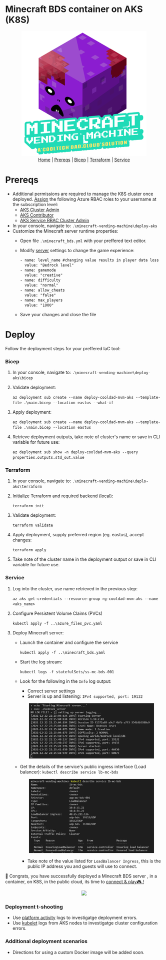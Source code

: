 # Minecraft BDS container on AKS (K8S)
<p align="center">
  <img src="../images/mvm_logo.gif" width="400"></br>
  <a href="../README.md">Home</a> |
  <a href="#prereqs">Prereqs</a> |
  <a href="#bicep">Bicep</a> |
  <a href="#terraform">Terraform</a> |
  <a href="#service">Service</a>
</p>

# Prereqs
* Additional permissions are required to manage the K8S cluster once deployed. [Assign]((https://docs.microsoft.com/en-us/azure/role-based-access-control/role-assignments-steps)) the following Azure RBAC roles to your username at the subscription level:  
  * [AKS Cluster Admin](https://docs.microsoft.com/en-us/azure/role-based-access-control/built-in-roles#azure-kubernetes-service-cluster-admin-role)
  * [AKS Contributor](https://docs.microsoft.com/en-us/azure/role-based-access-control/built-in-roles#azure-kubernetes-service-contributor-role)
  * [AKS Service RBAC Cluster Admin](https://docs.microsoft.com/en-us/azure/role-based-access-control/built-in-roles#azure-kubernetes-service-rbac-cluster-admin)
* In your console, navigate to: `.\minecraft-vending-machine\deploy-aks`
* Customize the Minecraft server runtime properties: 
  * Open file `.\minecraft_bds.yml` with your preffered text editor.
  * Modify [server](https://minecraft.fandom.com/wiki/Server.properties) settings to change the game experience:

    ```
    - name: level_name #changing value results in player data loss
      value: "Bedrock level"            
    - name: gamemode
      value: "creative"
    - name: difficulty
      value: "normal"
    - name: allow_cheats
      value: "false"
    - name: max_players
      value: "1000"
    ```
  * Save your changes and close the file

# Deploy
Follow the deployment steps for your preffered IaC tool: 
### Bicep
  1. In your console, navigate to: `.\minecraft-vending-machine\deploy-aks\bicep`
  2. Validate deployment:

      `az deployment sub create --name deploy-cooldad-mvm-aks --template-file .\main.bicep --location eastus --what-if`
  3. Apply deployment:
          
      `az deployment sub create --name deploy-cooldad-mvm-aks --template-file .\main.bicep --location eastus`
      
  4. Retrieve deployment outputs, take note of cluster's name or save in CLI variable for future use: 
    
      `az deployment sub show -n deploy-cooldad-mvm-aks --query properties.outputs.std_out.value `

### Terraform
  1. In your console, navigate to: `.\minecraft-vending-machine\deplo-aks\terraform`
  2. Initialize Terraform and required backend (local): 
  
      `terraform init`
  3. Validate deployment:

      `terraform validate`
  4. Apply deployment, supply preferred region (eg. eastus), accept changes:

      `terraform apply`
  5. Take note of the cluster name in the deployment output or save in CLI variable for future use. 

### Service
1. Log into the cluster, use name retrieved in the previous step: 

      `az aks get-credentials --resource-group rg-cooldad-mvm-aks --name <aks_name>`
2. Configure Persistent Volume Claims (PVCs)

      `kubectl apply -f ..\azure_files_pvc.yaml`
3. Deploy Minecraft server:
    * Launch the container and configure the service

      `kubectl apply -f ..\minecraft_bds.yaml`
    * Start the log stream:

      `kubectl logs -f statefulSets/ss-mc-bds-001`
      
    * Look for the following in the `Info` log output:
      * Correct server settings
      * Server is up and listening: `IPv4 supported, port: 19132`
      <p align="center">
        <img src="../images/mvm_deploy_server_success.png" width=400>
      </p>

    * Get the details of the service's public ingress interface (Load balancer): `kubectl describe service lb-mc-bds`

      <p align="center">
        <img src="../images/mvm_k8s_service_lb.png"  width=400>
      </p>
      
      * Take note of the value listed for `LoadBalancer Ingress`, this is the public IP address you and guests will use to connect. 

🎉 Congrats, you have successfully deployed a Minecraft BDS server , in a container, on K8S, in the public cloud, its time to <a href="../README.md#connect">connect & play:video_game: !</a> 

  <p align="center">
    <img src="https://media3.giphy.com/media/l49K1yUmz5LjIu0GA/giphy.gif"  width=300>
  </p>
      
### Deployment t-shooting
* Use [platform activity](https://docs.microsoft.com/en-us/azure/azure-monitor/essentials/activity-log#view-the-activity-log) logs to investigatge deployment errors.
* Use [kubelet](https://docs.microsoft.com/en-us/azure/aks/kubelet-logs) logs from AKS nodes to investigatge cluster configuration errors.
### Additional deployment scenarios
  * Directions for using a custom Docker image will be added soon.
<!---
* Using a custom Docker image:
  * Retrieve the URI of your custom image, should look something like this if hosted on Docker Hub: `docker.io/<namespace>/<image name>:<tag>`


  * Specify your ACR's name and the image to use/pull on line 25
  * If you are using the CoolTechDad image, only plug in your ACR's name\
  `image: <acr_name>.azurecr.io/cooltechdad/minecraft-bds:0.5`
  * If you are creating your own image, plug in your ACR's name and image details\
  `image: <acr_name>.azurecr.io/<namespace/image name:image tag>`

##### Custom Docker Image
  6. Tag and push/upload image to Docker Hub

      `docker tag <image name>:<tag> <namespace>/<image name>:<tag>`

      `docker push <namespace>/<image name>:<tag>`
    
      * Real-world example\
        `docker tag minecraft-bds:0.5 cooltechdad/minecraft-bds:0.5`

        `docker push cooltechdad/minecraft-bds:0.5`


  * Add additional node pool, deploy multiple Minecraft servers on a single cluster. Included in the next version.--->